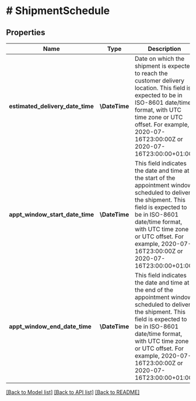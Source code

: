 # # ShipmentSchedule

## Properties

Name | Type | Description | Notes
------------ | ------------- | ------------- | -------------
**estimated_delivery_date_time** | **\DateTime** | Date on which the shipment is expected to reach the customer delivery location. This field is expected to be in ISO-8601 date/time format, with UTC time zone or UTC offset. For example, 2020-07-16T23:00:00Z or 2020-07-16T23:00:00+01:00. | [optional]
**appt_window_start_date_time** | **\DateTime** | This field indicates the date and time at the start of the appointment window scheduled to deliver the shipment. This field is expected to be in ISO-8601 date/time format, with UTC time zone or UTC offset. For example, 2020-07-16T23:00:00Z or 2020-07-16T23:00:00+01:00. | [optional]
**appt_window_end_date_time** | **\DateTime** | This field indicates the date and time at the end of the appointment window scheduled to deliver the shipment. This field is expected to be in ISO-8601 date/time format, with UTC time zone or UTC offset. For example, 2020-07-16T23:00:00Z or 2020-07-16T23:00:00+01:00. | [optional]

[[Back to Model list]](../../README.md#models) [[Back to API list]](../../README.md#endpoints) [[Back to README]](../../README.md)
